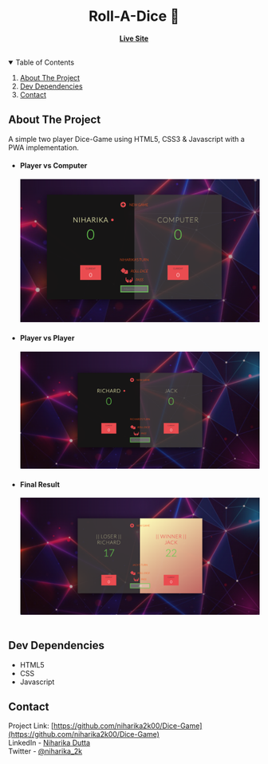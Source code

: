 <h1 align="center"> Roll-A-Dice 🎲 </h1>
  <p align="center">
    <a href="https://niharika2k00.github.io/Dice-Game/"> <b> Live Site </b></a> </br> </br>
  </p>
</p>

<!-- TABLE OF CONTENTS -->
<details open="open">
  <summary>Table of Contents</summary>
  <ol>
    <li><a href="#about-the-project">About The Project</a></li>
    <li><a href="#dev-dependencies">Dev Dependencies</a></li>
    <li><a href="#contact">Contact</a></li>  </ol>
</details>

<!-- ABOUT THE PROJECT -->

## About The Project

A simple two player Dice-Game using HTML5, CSS3 & Javascript with a PWA implementation.

- #### Player vs Computer

  <img src="./screen-shots/img1.png" alt=""/> <br/>

- #### Player vs Player

  <img src="./screen-shots/img3.png" alt=""/> <br/>

- #### Final Result
  <img src="./screen-shots/img2.png" alt=""/> <br/>
  <br>

## Dev Dependencies

- HTML5
- CSS
- Javascript

<!-- CONTACT -->

## Contact

Project Link: [https://github.com/niharika2k00/Dice-Game](https://github.com/niharika2k00/Dice-Game)<br/>
LinkedIn - [Niharika Dutta](https://www.linkedin.com/in/niharika-dutta-ab40a11a6/)<br/>
Twitter - [@niharika_2k](https://twitter.com/niharika_2k)<br/>
